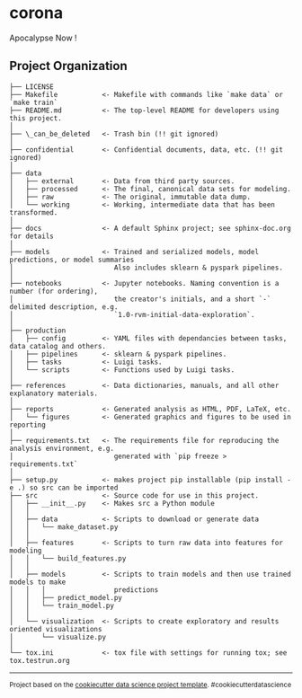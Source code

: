 corona
==============================

Apocalypse Now !

Project Organization
------------

    ├── LICENSE
    ├── Makefile           <- Makefile with commands like `make data` or `make train`
    ├── README.md          <- The top-level README for developers using this project.
    │
    ├── \_can_be_deleted   <- Trash bin (!! git ignored)
    │
    ├── confidential       <- Confidential documents, data, etc. (!! git ignored)
    │
    ├── data
    │   ├── external       <- Data from third party sources.
    │   ├── processed      <- The final, canonical data sets for modeling.
    │   ├── raw            <- The original, immutable data dump.
    │   └── working        <- Working, intermediate data that has been transformed.
    │
    ├── docs               <- A default Sphinx project; see sphinx-doc.org for details
    │
    ├── models             <- Trained and serialized models, model predictions, or model summaries
    │                         Also includes sklearn & pyspark pipelines.
    │
    ├── notebooks          <- Jupyter notebooks. Naming convention is a number (for ordering),
    │                         the creator's initials, and a short `-` delimited description, e.g.
    │                         `1.0-rvm-initial-data-exploration`.
    │
    ├── production
    │   ├── config         <- YAML files with dependancies between tasks, data catalog and others.
    │   ├── pipelines      <- sklearn & pyspark pipelines.
    │   ├── tasks          <- Luigi tasks.
    │   └── scripts        <- Functions used by Luigi tasks.
    │
    ├── references         <- Data dictionaries, manuals, and all other explanatory materials.
    │
    ├── reports            <- Generated analysis as HTML, PDF, LaTeX, etc.
    │   └── figures        <- Generated graphics and figures to be used in reporting
    │
    ├── requirements.txt   <- The requirements file for reproducing the analysis environment, e.g.
    │                         generated with `pip freeze > requirements.txt`
    │
    ├── setup.py           <- makes project pip installable (pip install -e .) so src can be imported
    ├── src                <- Source code for use in this project.
    │   ├── __init__.py    <- Makes src a Python module
    │   │
    │   ├── data           <- Scripts to download or generate data
    │   │   └── make_dataset.py
    │   │
    │   ├── features       <- Scripts to turn raw data into features for modeling
    │   │   └── build_features.py
    │   │
    │   ├── models         <- Scripts to train models and then use trained models to make
    │   │   │                 predictions
    │   │   ├── predict_model.py
    │   │   └── train_model.py
    │   │
    │   └── visualization  <- Scripts to create exploratory and results oriented visualizations
    │       └── visualize.py
    │
    └── tox.ini            <- tox file with settings for running tox; see tox.testrun.org


--------

<p><small>Project based on the <a target="_blank" href="http://git.equancy.io/tools/cookiecutter-data-science-project/">cookiecutter data science project template</a>. #cookiecutterdatascience</small></p>
